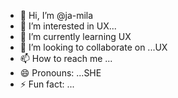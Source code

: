 - 👋 Hi, I’m @ja-mila
- 👀 I’m interested in UX...
- 🌱 I’m currently learning UX
- 💞️ I’m looking to collaborate on ...UX
- 📫 How to reach me ...
- 😄 Pronouns: ...SHE
- ⚡ Fun fact: ...

<!---
ja-mila/ja-mila is a ✨ special ✨ repository because its `README.md` (this file) appears on your GitHub profile.
You can click the Preview link to take a look at your changes.
--->
